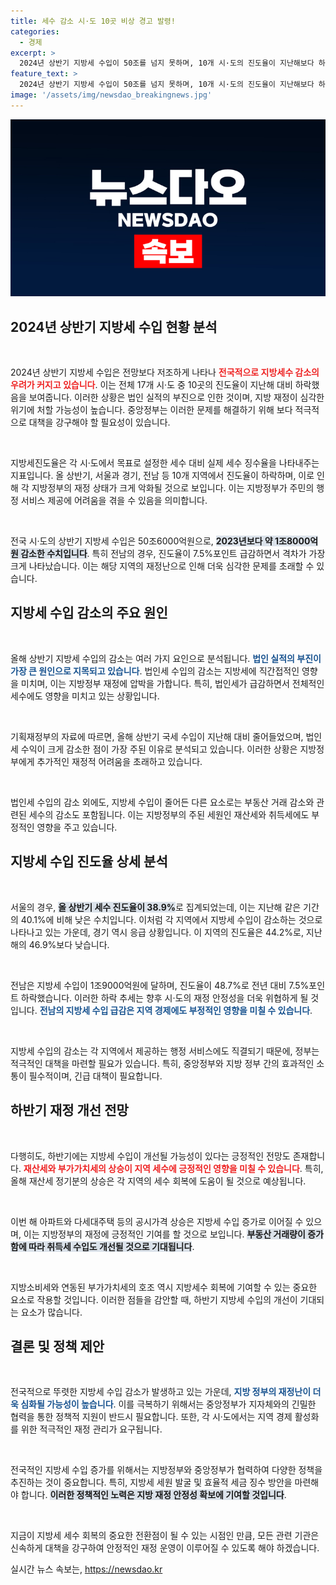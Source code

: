 ```yaml
---
title: 세수 감소 시·도 10곳 비상 경고 발령!
categories:
  - 경제
excerpt: >
  2024년 상반기 지방세 수입이 50조를 넘지 못하며, 10개 시·도의 진도율이 지난해보다 하락했습니다. 전남은 7.5% 급감해 재정난 우려가 커진 가운데, 대책 마련이 시급합니다.
feature_text: >
  2024년 상반기 지방세 수입이 50조를 넘지 못하며, 10개 시·도의 진도율이 지난해보다 하락했습니다. 전남은 7.5% 급감해 재정난 우려가 커진 가운데, 대책 마련이 시급합니다.
image: '/assets/img/newsdao_breakingnews.jpg'
---
```


<p><img src="/assets/img/newsdao_breakingnews.jpg" alt="ontimetimes 속보" /></p>

<h2 data-ke-size="size26">2024년 상반기 지방세 수입 현황 분석</h2>

<p data-ke-size="size16">&nbsp;</p>

<p>2024년 상반기 지방세 수입은 전망보다 저조하게 나타나 <b><span style="color: #ee2323;">전국적으로 지방세수 감소의 우려가 커지고 있습니다</span></b>. 이는 전체 17개 시·도 중 10곳의 진도율이 지난해 대비 하락했음을 보여줍니다. 이러한 상황은 법인 실적의 부진으로 인한 것이며, 지방 재정이 심각한 위기에 처할 가능성이 높습니다. 중앙정부는 이러한 문제를 해결하기 위해 보다 적극적으로 대책을 강구해야 할 필요성이 있습니다.</p>

<p data-ke-size="size16">&nbsp;</p>

<p>지방세진도율은 각 시·도에서 목표로 설정한 세수 대비 실제 세수 징수율을 나타내주는 지표입니다. 올 상반기, 서울과 경기, 전남 등 10개 지역에서 진도율이 하락하며, 이로 인해 각 지방정부의 재정 상태가 크게 악화될 것으로 보입니다. 이는 지방정부가 주민의 행정 서비스 제공에 어려움을 겪을 수 있음을 의미합니다.</p>

<p data-ke-size="size16">&nbsp;</p>

<p>전국 시·도의 상반기 지방세 수입은 50조6000억원으로, <b><span style="background-color: #21538527;">2023년보다 약 1조8000억원 감소한 수치입니다</span></b>. 특히 전남의 경우, 진도율이 7.5%포인트 급감하면서 격차가 가장 크게 나타났습니다. 이는 해당 지역의 재정난으로 인해 더욱 심각한 문제를 초래할 수 있습니다.</p>

<h2 data-ke-size="size26">지방세 수입 감소의 주요 원인</h2>

<p data-ke-size="size16">&nbsp;</p>

<p>올해 상반기 지방세 수입의 감소는 여러 가지 요인으로 분석됩니다. <b><span style="color: #1a5490;">법인 실적의 부진이 가장 큰 원인으로 지목되고 있습니다</span></b>. 법인세 수입의 감소는 지방세에 직간접적인 영향을 미치며, 이는 지방정부 재정에 압박을 가합니다. 특히, 법인세가 급감하면서 전체적인 세수에도 영향을 미치고 있는 상황입니다.</p>

<p data-ke-size="size16">&nbsp;</p>

<p>기획재정부의 자료에 따르면, 올해 상반기 국세 수입이 지난해 대비 줄어들었으며, 법인세 수익이 크게 감소한 점이 가장 주된 이유로 분석되고 있습니다. 이러한 상황은 지방정부에게 추가적인 재정적 어려움을 초래하고 있습니다.</p>

<p data-ke-size="size16">&nbsp;</p>

<p>법인세 수입의 감소 외에도, 지방세 수입이 줄어든 다른 요소로는 부동산 거래 감소와 관련된 세수의 감소도 포함됩니다. 이는 지방정부의 주된 세원인 재산세와 취득세에도 부정적인 영향을 주고 있습니다.</p>

<h2 data-ke-size="size26">지방세 수입 진도율 상세 분석</h2>

<p data-ke-size="size16">&nbsp;</p>

<p>서울의 경우, <b><span style="background-color: #21538527;">올 상반기 세수 진도율이 38.9%</span></b>로 집계되었는데, 이는 지난해 같은 기간의 40.1%에 비해 낮은 수치입니다. 이처럼 각 지역에서 지방세 수입이 감소하는 것으로 나타나고 있는 가운데, 경기 역시 응급 상황입니다. 이 지역의 진도율은 44.2%로, 지난해의 46.9%보다 낮습니다.</p>

<p data-ke-size="size16">&nbsp;</p>

<p>전남은 지방세 수입이 1조9000억원에 달하며, 진도율이 48.7%로 전년 대비 7.5%포인트 하락했습니다. 이러한 하락 추세는 향후 시·도의 재정 안정성을 더욱 위협하게 될 것입니다. <b><span style="color: #1a5490;">전남의 지방세 수입 급감은 지역 경제에도 부정적인 영향을 미칠 수 있습니다</span></b>.</p>

<p data-ke-size="size16">&nbsp;</p>

<p>지방세 수입의 감소는 각 지역에서 제공하는 행정 서비스에도 직결되기 때문에, 정부는 적극적인 대책을 마련할 필요가 있습니다. 특히, 중앙정부와 지방 정부 간의 효과적인 소통이 필수적이며, 긴급 대책이 필요합니다.</p>

<h2 data-ke-size="size26">하반기 재정 개선 전망</h2>

<p data-ke-size="size16">&nbsp;</p>

<p>다행히도, 하반기에는 지방세 수입이 개선될 가능성이 있다는 긍정적인 전망도 존재합니다. <b><span style="color: #ee2323;">재산세와 부가가치세의 상승이 지역 세수에 긍정적인 영향을 미칠 수 있습니다</span></b>. 특히, 올해 재산세 정기분의 상승은 각 지역의 세수 회복에 도움이 될 것으로 예상됩니다.</p>

<p data-ke-size="size16">&nbsp;</p>

<p>이번 해 아파트와 다세대주택 등의 공시가격 상승은 지방세 수입 증가로 이어질 수 있으며, 이는 지방정부의 재정에 긍정적인 기여를 할 것으로 보입니다. <b><span style="background-color: #21538527;">부동산 거래량이 증가함에 따라 취득세 수입도 개선될 것으로 기대됩니다</span></b>.</p>

<p data-ke-size="size16">&nbsp;</p>

<p>지방소비세와 연동된 부가가치세의 호조 역시 지방세수 회복에 기여할 수 있는 중요한 요소로 작용할 것입니다. 이러한 점들을 감안할 때, 하반기 지방세 수입의 개선이 기대되는 요소가 많습니다.</p>

<h2 data-ke-size="size26">결론 및 정책 제안</h2>

<p data-ke-size="size16">&nbsp;</p>

<p>전국적으로 뚜렷한 지방세 수입 감소가 발생하고 있는 가운데, <b><span style="color: #1a5490;">지방 정부의 재정난이 더욱 심화될 가능성이 높습니다</span></b>. 이를 극복하기 위해서는 중앙정부가 지자체와의 긴밀한 협력을 통한 정책적 지원이 반드시 필요합니다. 또한, 각 시·도에서는 지역 경제 활성화를 위한 적극적인 재정 관리가 요구됩니다.</p>

<p data-ke-size="size16">&nbsp;</p>

<p>전국적인 지방세 수입 증가를 위해서는 지방정부와 중앙정부가 협력하여 다양한 정책을 추진하는 것이 중요합니다. 특히, 지방세 세원 발굴 및 효율적 세금 징수 방안을 마련해야 합니다. <b><span style="background-color: #21538527;">이러한 정책적인 노력은 지방 재정 안정성 확보에 기여할 것입니다</span></b>.</p>

<p data-ke-size="size16">&nbsp;</p>

<p>지금이 지방세 세수 회복의 중요한 전환점이 될 수 있는 시점인 만큼, 모든 관련 기관은 신속하게 대책을 강구하여 안정적인 재정 운영이 이루어질 수 있도록 해야 하겠습니다.</p>
실시간 뉴스 속보는, <a href="https://newsdao.kr" rel="dofollow">https://newsdao.kr</a>


